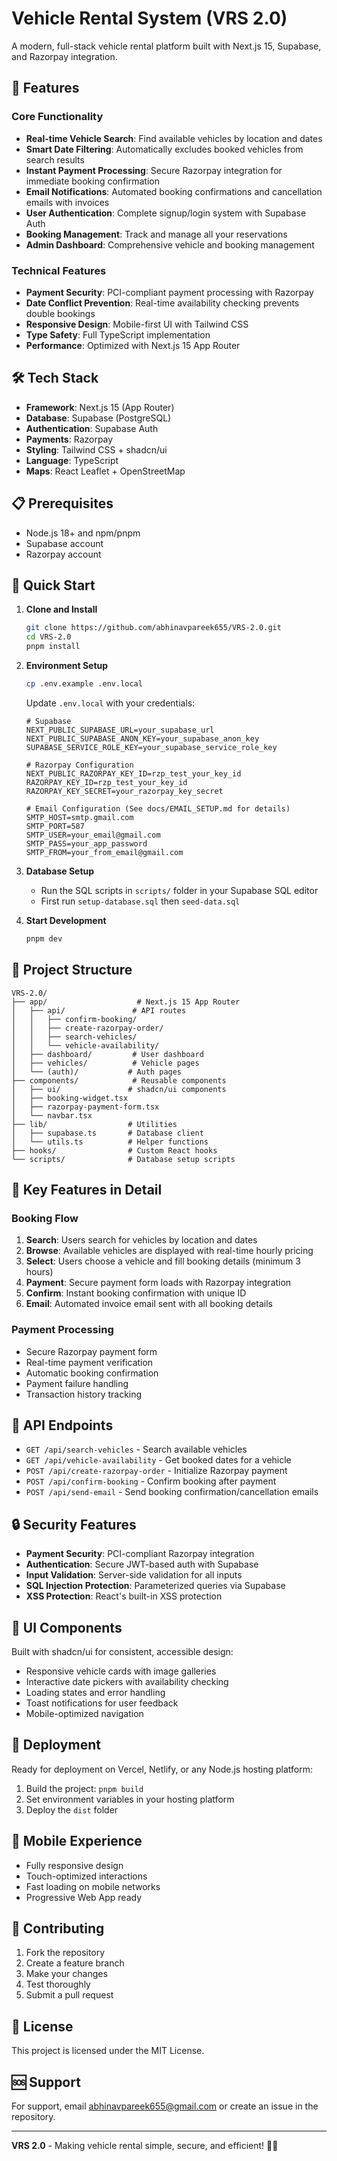 # Vehicle Rental System (VRS 2.0)

A modern, full-stack vehicle rental platform built with Next.js 15, Supabase, and Razorpay integration.

## 🚀 Features

### Core Functionality
- **Real-time Vehicle Search**: Find available vehicles by location and dates
- **Smart Date Filtering**: Automatically excludes booked vehicles from search results
- **Instant Payment Processing**: Secure Razorpay integration for immediate booking confirmation
- **Email Notifications**: Automated booking confirmations and cancellation emails with invoices
- **User Authentication**: Complete signup/login system with Supabase Auth
- **Booking Management**: Track and manage all your reservations
- **Admin Dashboard**: Comprehensive vehicle and booking management

### Technical Features
- **Payment Security**: PCI-compliant payment processing with Razorpay
- **Date Conflict Prevention**: Real-time availability checking prevents double bookings
- **Responsive Design**: Mobile-first UI with Tailwind CSS
- **Type Safety**: Full TypeScript implementation
- **Performance**: Optimized with Next.js 15 App Router

## 🛠️ Tech Stack

- **Framework**: Next.js 15 (App Router)
- **Database**: Supabase (PostgreSQL)
- **Authentication**: Supabase Auth
- **Payments**: Razorpay
- **Styling**: Tailwind CSS + shadcn/ui
- **Language**: TypeScript
- **Maps**: React Leaflet + OpenStreetMap

## 📋 Prerequisites

- Node.js 18+ and npm/pnpm
- Supabase account
- Razorpay account

## 🚀 Quick Start

1. **Clone and Install**
   ```bash
   git clone https://github.com/abhinavpareek655/VRS-2.0.git
   cd VRS-2.0
   pnpm install
   ```

2. **Environment Setup**
   ```bash
   cp .env.example .env.local
   ```
   
   Update `.env.local` with your credentials:
   ```env
   # Supabase
   NEXT_PUBLIC_SUPABASE_URL=your_supabase_url
   NEXT_PUBLIC_SUPABASE_ANON_KEY=your_supabase_anon_key
   SUPABASE_SERVICE_ROLE_KEY=your_supabase_service_role_key

   # Razorpay Configuration
   NEXT_PUBLIC_RAZORPAY_KEY_ID=rzp_test_your_key_id
   RAZORPAY_KEY_ID=rzp_test_your_key_id
   RAZORPAY_KEY_SECRET=your_razorpay_key_secret

   # Email Configuration (See docs/EMAIL_SETUP.md for details)
   SMTP_HOST=smtp.gmail.com
   SMTP_PORT=587
   SMTP_USER=your_email@gmail.com
   SMTP_PASS=your_app_password
   SMTP_FROM=your_from_email@gmail.com
   ```

3. **Database Setup**
   - Run the SQL scripts in `scripts/` folder in your Supabase SQL editor
   - First run `setup-database.sql` then `seed-data.sql`

4. **Start Development**
   ```bash
   pnpm dev
   ```

## 📁 Project Structure

```
VRS-2.0/
├── app/                    # Next.js 15 App Router
│   ├── api/               # API routes
│   │   ├── confirm-booking/
│   │   ├── create-razorpay-order/
│   │   ├── search-vehicles/
│   │   └── vehicle-availability/
│   ├── dashboard/         # User dashboard
│   ├── vehicles/          # Vehicle pages
│   └── (auth)/           # Auth pages
├── components/            # Reusable components
│   ├── ui/               # shadcn/ui components
│   ├── booking-widget.tsx
│   ├── razorpay-payment-form.tsx
│   └── navbar.tsx
├── lib/                  # Utilities
│   ├── supabase.ts       # Database client
│   └── utils.ts          # Helper functions
├── hooks/                # Custom React hooks
└── scripts/              # Database setup scripts
```

## 🎯 Key Features in Detail

### Booking Flow
1. **Search**: Users search for vehicles by location and dates
2. **Browse**: Available vehicles are displayed with real-time hourly pricing
3. **Select**: Users choose a vehicle and fill booking details (minimum 3 hours)
4. **Payment**: Secure payment form loads with Razorpay integration
5. **Confirm**: Instant booking confirmation with unique ID
6. **Email**: Automated invoice email sent with all booking details

### Payment Processing
- Secure Razorpay payment form
- Real-time payment verification
- Automatic booking confirmation
- Payment failure handling
- Transaction history tracking

## 🔧 API Endpoints

- `GET /api/search-vehicles` - Search available vehicles
- `GET /api/vehicle-availability` - Get booked dates for a vehicle
- `POST /api/create-razorpay-order` - Initialize Razorpay payment
- `POST /api/confirm-booking` - Confirm booking after payment
- `POST /api/send-email` - Send booking confirmation/cancellation emails

## 🔒 Security Features

- **Payment Security**: PCI-compliant Razorpay integration
- **Authentication**: Secure JWT-based auth with Supabase
- **Input Validation**: Server-side validation for all inputs
- **SQL Injection Protection**: Parameterized queries via Supabase
- **XSS Protection**: React's built-in XSS protection

## 🎨 UI Components

Built with shadcn/ui for consistent, accessible design:
- Responsive vehicle cards with image galleries
- Interactive date pickers with availability checking
- Loading states and error handling
- Toast notifications for user feedback
- Mobile-optimized navigation

## 🚀 Deployment

Ready for deployment on Vercel, Netlify, or any Node.js hosting platform:

1. Build the project: `pnpm build`
2. Set environment variables in your hosting platform
3. Deploy the `dist` folder

## 📱 Mobile Experience

- Fully responsive design
- Touch-optimized interactions
- Fast loading on mobile networks
- Progressive Web App ready

## 🤝 Contributing

1. Fork the repository
2. Create a feature branch
3. Make your changes
4. Test thoroughly
5. Submit a pull request

## 📄 License

This project is licensed under the MIT License.

## 🆘 Support

For support, email abhinavpareek655@gmail.com or create an issue in the repository.

---

**VRS 2.0** - Making vehicle rental simple, secure, and efficient! 🚗✨